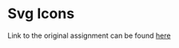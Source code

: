 # Svg Icons
Link to the original assignment can be found [here](http://i6.cims.nyu.edu/~dj1026/380/As2/)

